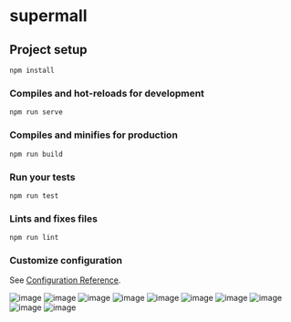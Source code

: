 # supermall

## Project setup
```
npm install
```

### Compiles and hot-reloads for development
```
npm run serve
```

### Compiles and minifies for production
```
npm run build
```

### Run your tests
```
npm run test
```

### Lints and fixes files
```
npm run lint
```

### Customize configuration
See [Configuration Reference](https://cli.vuejs.org/config/).

![image](图片/1.JPG)
![image](图片/2.JPG)
![image](图片/3.JPG)
![image](图片/4.JPG)
![image](图片/5.JPG)
![image](图片/6.JPG)
![image](图片/6.2.jpg)
![image](图片/7.jpg)
![image](图片/7.1.jpg)
![image](图片/8.jpg)

